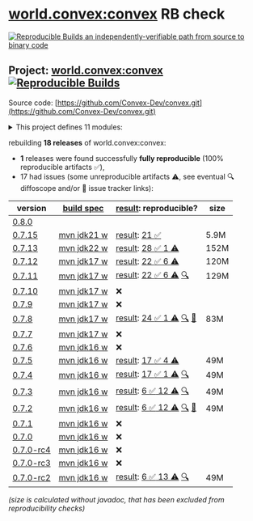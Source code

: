 [world.convex:convex](https://central.sonatype.com/artifact/world.convex/convex/versions) RB check
=======

[![Reproducible Builds](https://reproducible-builds.org/images/logos/rb.svg) an independently-verifiable path from source to binary code](https://reproducible-builds.org/)

## Project: [world.convex:convex](https://central.sonatype.com/artifact/world.convex/convex/versions) [![Reproducible Builds](https://img.shields.io/endpoint?url=https://raw.githubusercontent.com/jvm-repo-rebuild/reproducible-central/master/content/world/convex/badge.json)](https://github.com/jvm-repo-rebuild/reproducible-central/blob/master/content/world/convex/README.md)

Source code: [https://github.com/Convex-Dev/convex.git](https://github.com/Convex-Dev/convex.git)

<details><summary>This project defines 11 modules:</summary>

* [world.convex:convex](https://central.sonatype.com/artifact/world.convex/convex/overview)
* [world.convex:convex-benchmarks](https://central.sonatype.com/artifact/world.convex/convex-benchmarks/overview)
* [world.convex:convex-cli](https://central.sonatype.com/artifact/world.convex/convex-cli/overview)
* [world.convex:convex-core](https://central.sonatype.com/artifact/world.convex/convex-core/overview)
* [world.convex:convex-gui](https://central.sonatype.com/artifact/world.convex/convex-gui/overview)
* [world.convex:convex-integration](https://central.sonatype.com/artifact/world.convex/convex-integration/overview)
* [world.convex:convex-java](https://central.sonatype.com/artifact/world.convex/convex-java/overview)
* [world.convex:convex-observer](https://central.sonatype.com/artifact/world.convex/convex-observer/overview)
* [world.convex:convex-peer](https://central.sonatype.com/artifact/world.convex/convex-peer/overview)
* [world.convex:convex-restapi](https://central.sonatype.com/artifact/world.convex/convex-restapi/overview)
* [world.convex:convex-sodium](https://central.sonatype.com/artifact/world.convex/convex-sodium/overview)
</details>

rebuilding **18 releases** of world.convex:convex:
- **1** releases were found successfully **fully reproducible** (100% reproducible artifacts :white_check_mark:),
- 17 had issues (some unreproducible artifacts :warning:, see eventual :mag: diffoscope and/or :memo: issue tracker links):

| version | [build spec](/BUILDSPEC.md) | [result](https://reproducible-builds.org/docs/jvm/): reproducible? | size |
| -- | --------- | ------ | -- |
| [0.8.0](https://central.sonatype.com/artifact/world.convex/convex/0.8.0/pom) | | | |
| [0.7.15](https://central.sonatype.com/artifact/world.convex/convex/0.7.15/pom) | [mvn jdk21 w](convex-0.7.15.buildspec) | [result](convex-0.7.15.buildinfo): [21 :white_check_mark: ](convex-0.7.15.buildcompare) | 5.9M |
| [0.7.13](https://central.sonatype.com/artifact/world.convex/convex/0.7.13/pom) | [mvn jdk22 w](convex-0.7.13.buildspec) | [result](convex-0.7.13.buildinfo): [28 :white_check_mark:  1 :warning:](convex-0.7.13.buildcompare) | 152M |
| [0.7.12](https://central.sonatype.com/artifact/world.convex/convex/0.7.12/pom) | [mvn jdk17 w](convex-0.7.12.buildspec) | [result](convex-0.7.12.buildinfo): [22 :white_check_mark:  6 :warning:](convex-0.7.12.buildcompare) | 120M |
| [0.7.11](https://central.sonatype.com/artifact/world.convex/convex/0.7.11/pom) | [mvn jdk17 w](convex-0.7.11.buildspec) | [result](convex-0.7.11.buildinfo): [22 :white_check_mark:  6 :warning:](convex-0.7.11.buildcompare) [:mag:](convex-0.7.11.diffoscope) | 129M |
| [0.7.10](https://central.sonatype.com/artifact/world.convex/convex/0.7.10/pom) | [mvn jdk17 w](convex-0.7.10.buildspec) | :x: | |
| [0.7.9](https://central.sonatype.com/artifact/world.convex/convex/0.7.9/pom) | [mvn jdk17 w](convex-0.7.9.buildspec) | :x: | |
| [0.7.8](https://central.sonatype.com/artifact/world.convex/convex/0.7.8/pom) | [mvn jdk17 w](convex-0.7.8.buildspec) | [result](convex-0.7.8.buildinfo): [24 :white_check_mark:  1 :warning:](convex-0.7.8.buildcompare) [:mag:](convex-0.7.8.diffoscope) [:memo:](https://github.com/Convex-Dev/convex/pull/400) | 83M |
| [0.7.7](https://central.sonatype.com/artifact/world.convex/convex/0.7.7/pom) | [mvn jdk17 w](convex-0.7.7.buildspec) | :x: | |
| [0.7.6](https://central.sonatype.com/artifact/world.convex/convex/0.7.6/pom) | [mvn jdk16 w](convex-0.7.6.buildspec) | :x: | |
| [0.7.5](https://central.sonatype.com/artifact/world.convex/convex/0.7.5/pom) | [mvn jdk16 w](convex-0.7.5.buildspec) | [result](convex-0.7.5.buildinfo): [17 :white_check_mark:  4 :warning:](convex-0.7.5.buildcompare) | 49M |
| [0.7.4](https://central.sonatype.com/artifact/world.convex/convex/0.7.4/pom) | [mvn jdk16 w](convex-0.7.4.buildspec) | [result](convex-0.7.4.buildinfo): [17 :white_check_mark:  1 :warning:](convex-0.7.4.buildcompare) [:mag:](convex-0.7.4.diffoscope) | 49M |
| [0.7.3](https://central.sonatype.com/artifact/world.convex/convex/0.7.3/pom) | [mvn jdk16 w](convex-0.7.3.buildspec) | [result](convex-0.7.3.buildinfo): [6 :white_check_mark:  12 :warning:](convex-0.7.3.buildcompare) [:mag:](convex-0.7.3.diffoscope) | 49M |
| [0.7.2](https://central.sonatype.com/artifact/world.convex/convex/0.7.2/pom) | [mvn jdk16 w](convex-0.7.2.buildspec) | [result](convex-0.7.2.buildinfo): [6 :white_check_mark:  12 :warning:](convex-0.7.2.buildcompare) [:mag:](convex-0.7.2.diffoscope) [:memo:](https://github.com/Convex-Dev/convex/pull/348) | 49M |
| [0.7.1](https://central.sonatype.com/artifact/world.convex/convex/0.7.1/pom) | [mvn jdk16 w](convex-0.7.1.buildspec) | :x: | |
| [0.7.0](https://central.sonatype.com/artifact/world.convex/convex/0.7.0/pom) | [mvn jdk16 w](convex-0.7.0.buildspec) | :x: | |
| [0.7.0-rc4](https://central.sonatype.com/artifact/world.convex/convex/0.7.0-rc4/pom) | [mvn jdk16 w](convex-0.7.0-rc4.buildspec) | :x: | |
| [0.7.0-rc3](https://central.sonatype.com/artifact/world.convex/convex/0.7.0-rc3/pom) | [mvn jdk16 w](convex-0.7.0-rc3.buildspec) | :x: | |
| [0.7.0-rc2](https://central.sonatype.com/artifact/world.convex/convex/0.7.0-rc2/pom) | [mvn jdk16 w](convex-0.7.0-rc2.buildspec) | [result](convex-0.7.0-rc2.buildinfo): [6 :white_check_mark:  13 :warning:](convex-0.7.0-rc2.buildcompare) [:mag:](convex-0.7.0-rc2.diffoscope) | 49M |

<i>(size is calculated without javadoc, that has been excluded from reproducibility checks)</i>
